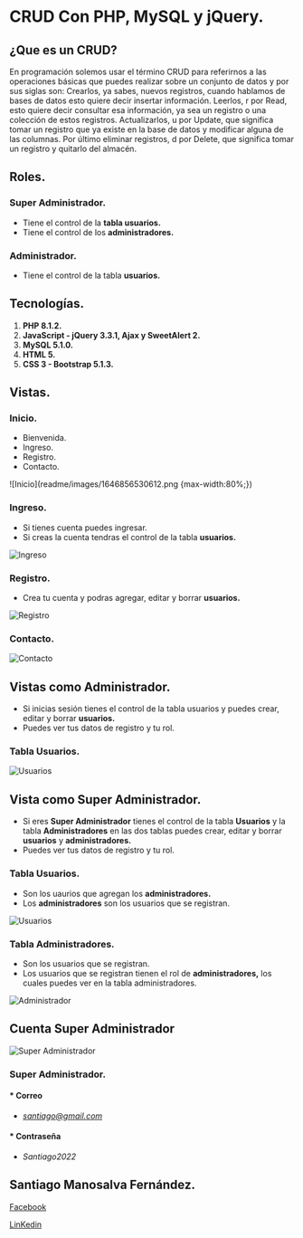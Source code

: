 # **CRUD Con PHP, MySQL y jQuery.**

## ¿Que es un CRUD?
En programación solemos usar el término CRUD para referirnos a las operaciones básicas que puedes realizar sobre un conjunto de datos y por sus siglas son:
Crearlos, ya sabes, nuevos registros, cuando hablamos de bases de datos esto quiere decir insertar información.
Leerlos, r por Read, esto quiere decir consultar esa información, ya sea un registro o una colección de estos registros.
Actualizarlos, u por Update, que significa tomar un registro que ya existe en la base de datos y modificar alguna de las columnas.
Por último eliminar registros, d por Delete, que significa tomar un registro y quitarlo del almacén.

## Roles.

### Super Administrador.

* Tiene el control de la **tabla usuarios.**
* Tiene el control de los **administradores.**

### Administrador.

* Tiene el control de la tabla **usuarios.**

## Tecnologías.

1. **PHP 8.1.2.**
2. **JavaScript - jQuery 3.3.1, Ajax y SweetAlert 2.**
3. **MySQL 5.1.0.**
4. **HTML 5.**
5. **CSS 3 - Bootstrap 5.1.3.**

## Vistas.

### Inicio.

* Bienvenida.
* Ingreso.
* Registro.
* Contacto.

![Inicio](readme/images/1646856530612.png {max-width:80%;})

### Ingreso.

* Si tienes cuenta puedes ingresar.
* Si creas la cuenta tendras el control de la tabla **usuarios.**

![Ingreso](readme/images/1646856600559.png)

### Registro.

* Crea tu cuenta y podras agregar, editar y borrar **usuarios.**

![Registro](readme/images/1646856641496.png)

### Contacto.

![Contacto](readme/images/1646856719951.png)

## Vistas como Administrador.

* Si inicias sesión tienes el control de la tabla usuarios y puedes crear, editar y borrar **usuarios.**
* Puedes ver tus datos de registro y tu rol.

### Tabla Usuarios.

![Usuarios](readme/images/1646857015167.png)

## Vista como Super Administrador.

* Si eres **Super Administrador** tienes el control de la tabla **Usuarios** y la tabla **Administradores** en las dos tablas puedes crear, editar y borrar **usuarios** y **administradores.**
* Puedes ver tus datos de registro y tu rol.

### Tabla Usuarios.

* Son los uaurios que agregan los **administradores.**
* Los **administradores** son los usuarios que se registran.

![Usuarios](readme/images/1646857124686.png)

### Tabla Administradores.

* Son los usuarios que se registran.
* Los usuarios que se registran tienen el rol de **administradores,** los cuales puedes ver en la tabla administradores.

![Administrador](readme/images/1646857151787.png)

## Cuenta Super Administrador

![Super Administrador](readme/images/1646858032247.png)

### Super Administrador.

#### * Correo

* *santiago@gmail.com*

#### * Contraseña

* *Santiago2022*

## Santiago Manosalva Fernández.

[Facebook](https://www.facebook.com/santii.manosalva)

[LinKedin](https://www.linkedin.com/in/santiago-manosalva-fern%C3%A1ndez-b648241b8/)
